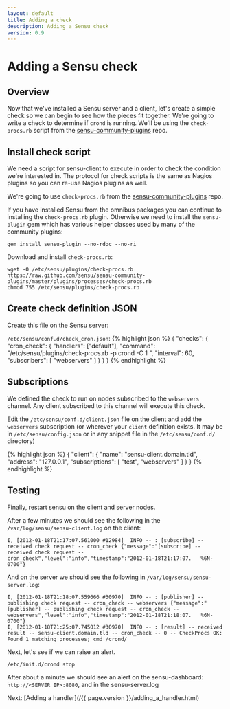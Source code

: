 ```yaml
---
layout: default
title: Adding a check
description: Adding a Sensu check
version: 0.9
---
```


# Adding a Sensu check

Overview
--------
Now that we've installed a Sensu server and a client, let's create a simple check so we can begin to see how the pieces fit together. We're going to write a check to determine if `crond` is running. We'll be using the `check-procs.rb` script from the [sensu-community-plugins](https://github.com/sensu/sensu-community-plugins) repo.

Install check script
--------------------
We need a script for sensu-client to execute in order to check the condition we're interested in. The protocol for check scripts is the same as Nagios plugins so you can re-use Nagios plugins as well.

We're going to use `check-procs.rb` from the [sensu-community-plugins](https://github.com/sensu/sensu-community-plugins) repo. 

If you have installed Sensu from the omnibus packages you can continue to installing the `check-procs.rb` plugin. Otherwise we need to install the `sensu-plugin` gem which has various helper classes used by many of the community plugins:

    gem install sensu-plugin --no-rdoc --no-ri

Download and install `check-procs.rb`:

    wget -O /etc/sensu/plugins/check-procs.rb https://raw.github.com/sensu/sensu-community-plugins/master/plugins/processes/check-procs.rb
    chmod 755 /etc/sensu/plugins/check-procs.rb
    
Create check definition JSON
----------------------------
Create this file on the Sensu server:

`/etc/sensu/conf.d/check_cron.json`:
{% highlight json %}
    {
      "checks": {
        "cron_check": {
          "handlers": ["default"],
          "command": "/etc/sensu/plugins/check-procs.rb -p crond -C 1 ",
          "interval": 60,
          "subscribers": [ "webservers" ]
        }
      }
    }
{% endhighlight %}

Subscriptions
-------------
We defined the check to run on nodes subscribed to the `webservers` channel. Any client subscribed to this channel will execute this check.

Edit the `/etc/sensu/conf.d/client.json` file on the client and add the `webservers` subscription (or wherever your `client` definition exists. It may be in `/etc/sensu/config.json` or in any snippet file in the `/etc/sensu/conf.d/` directory)

{% highlight json %}
    {
      "client": {
        "name": "sensu-client.domain.tld",
        "address": "127.0.0.1",
        "subscriptions": [ "test", "webservers" ]
      }
    }
{% endhighlight %}

Testing
-------
Finally, restart sensu on the client and server nodes.

After a few minutes we should see the following in the `/var/log/sensu/sensu-client.log` on the client:

    I, [2012-01-18T21:17:07.561000 #12984]  INFO -- : [subscribe] -- received check request -- cron_check {"message":"[subscribe] -- received check request -- cron_check","level":"info","timestamp":"2012-01-18T21:17:07.   %6N-0700"}

And on the server we should see the following in `/var/log/sensu/sensu-server.log`:

    I, [2012-01-18T21:18:07.559666 #30970]  INFO -- : [publisher] -- publishing check request -- cron_check -- webservers {"message":"[publisher] -- publishing check request -- cron_check -- webservers","level":"info","timestamp":"2012-01-18T21:18:07.   %6N-0700"}
    I, [2012-01-18T21:25:07.745012 #30970]  INFO -- : [result] -- received result -- sensu-client.domain.tld -- cron_check -- 0 -- CheckProcs OK: Found 1 matching processes; cmd /crond/
    
Next, let's see if we can raise an alert.

    /etc/init.d/crond stop

After about a minute we should see an alert on the sensu-dashboard: `http://<SERVER IP>:8080`, and in the sensu-server.log

Next: [Adding a handler](/{{ page.version }}/adding_a_handler.html)
